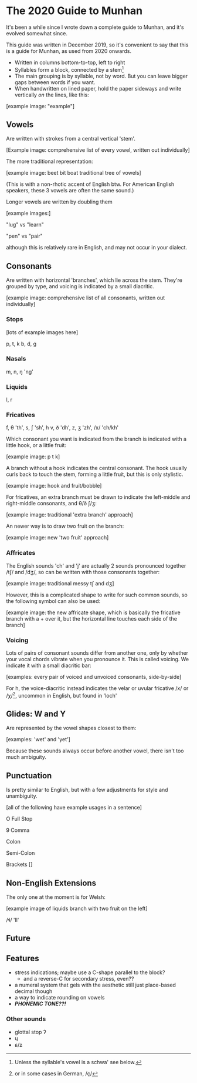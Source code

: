 The 2020 Guide to Munhan
=======================

It's been a while since I wrote down a complete guide to Munhan,
and it's evolved somewhat since.

This guide was written in December 2019, so it's convenient to say
that this is a guide for Munhan, as used from 2020 onwards.

* Written in columns bottom-to-top, left to right
* Syllables form a block, connected by a stem[^1]
* The main grouping is by syllable, not by word. 
  But you can leave bigger gaps between words if you want.
* When handwritten on lined paper, hold the paper sideways and write
 vertically _on_ the lines, like this:

[example image: "example"]

[^1]: Unless the syllable's vowel is a schwa' see below.

Vowels
-----

Are written with strokes from a central vertical 'stem'.

[Example image: comprehensive list of every vowel, written out individually]

The more traditional representation:

[example image: beet bit boat traditional tree of vowels]

(This is with a non-rhotic accent of English btw. 
For American English speakers, these 3 vowels are often the same sound.)

Longer vowels are written by doubling them

[example images:]

"lug" vs "learn"

"pen" vs "pair"

although this is relatively rare in English, and may not occur in your dialect.

Consonants
---------

Are written with horizontal 'branches', which lie across the stem. 
They're grouped by type, and voicing is indicated by a small diacritic.

[example image: comprehensive list of all consonants, written out individually]


### Stops

[lots of example images here]

p, t, k
b, d, g

### Nasals

m, n, ŋ 'ng'

### Liquids

l, r

### Fricatives

f, θ 'th', s, ʃ 'sh', h
v, ð 'dh', z, ʒ 'zh', /x/ 'ch/kh'

Which consonant you want is indicated from the branch is indicated with a little hook,
or a little fruit:

[example image: p t k]

A branch without a hook indicates the central consonant.
The hook usually curls back to touch the stem, forming a little fruit,
but this is only stylistic.

[example image: hook and fruit/bobble]

For fricatives, an extra branch must be drawn to indicate the left-middle
and right-middle consonants, and θ/ð ʃ/ʒ:

[example image: traditional 'extra branch' approach]

An newer way is to draw two fruit on the branch:

[example image: new 'two fruit' approach]

### Affricates

The English sounds 'ch' and 'j' are actually 2 sounds pronounced together /tʃ/ and /dʒ/,
so can be written with those consonants together:

[example image: traditional messy tʃ and dʒ]

However, this is a complicated shape to write for such common sounds,
so the following symbol can also be used:

[example image: the new affricate shape, which is basically the fricative branch with a + over it,
but the horizontal line touches each side of the branch]

### Voicing

Lots of pairs of consonant sounds differ from another one, 
only by whether your vocal chords vibrate when you pronounce it.
This is called voicing. We indicate it with a small diacritic bar:

[examples: every pair of voiced and unvoiced consonants, side-by-side]

For h, the voice-diacritic instead indicates the velar or uvular fricative /x/ or /χ/[^2],
uncommon in English, but found in 'loch'

[^2]: or in some cases in German, /ç/

Glides: W and Y
--------------

Are represented by the vowel shapes closest to them:

[examples: 'wet' and 'yet']

Because these sounds always occur before another vowel, there isn't too much ambiguity.

Punctuation
----------

Is pretty similar to English, but with a few adjustments for style and unambiguity.

[all of the following have example usages in a sentence]

O Full Stop 

9 Comma

Colon

Semi-Colon

Brackets []


Non-English Extensions
---------------------

The only one at the moment is for Welsh:

[example image of liquids branch with two fruit on the left]

/ɬ/ 'll'

Future
------

## Features

* stress indications; maybe use a C-shape parallel to the block?
  - and a reverse-C for secondary stress, even??
* a numeral system that gels with the aesthetic
 still just place-based decimal though
* a way to indicate rounding on vowels
* ***PHONEMIC TONE??!***

### Other sounds

* glottal stop ʔ
* ɥ
* ɕ/ʑ